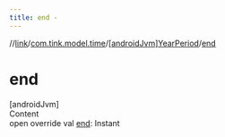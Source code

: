 ```yaml
---
title: end -
---
```

//[link](../../index.md)/[com.tink.model.time](../index.md)/[[androidJvm]YearPeriod](index.md)/[end](end.md)



# end  
[androidJvm]  
Content  
open override val [end](end.md): Instant  



